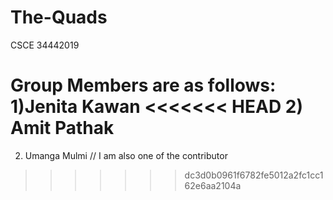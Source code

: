 # The-Quads
CSCE 34442019

Group Members are as follows:
1)Jenita Kawan
<<<<<<< HEAD
2) Amit Pathak
=======
2) Umanga Mulmi // I am also one of the contributor
>>>>>>> dc3d0b0961f6782fe5012a2fc1cc162e6aa2104a
